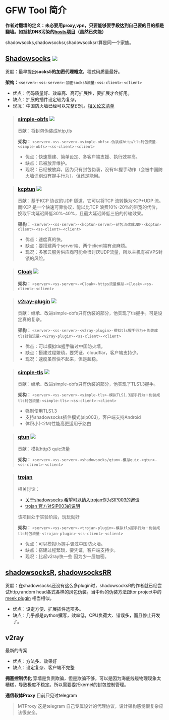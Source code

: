 # GFW Tool 简介

**作者对翻墙的定义：未必要用proxy,vpn，只要能够耍手段达到自己要的目的都是翻墙。如抵抗DNS污染的[hosts项目](https://github.com/googlehosts/hosts)（虽然已失能）**

shadowsocks,shadowsocksr,shadowsocksrr算是同一个家族。
## [Shadowsocks](shadowsocks-libev-搭建.md)   ![](https://img.shields.io/github/last-commit/shadowsocks/shadowsocks-libev/master)
贡献：最早提出**socks5的加密代理概念**，程式码质量最好。
> 
**架构：**`<server>-<ss-server>-加密socks5流量-<ss-client>-<client>`
* 优点：代码质量好、效率高、高可扩展性，要扩展才会好用。
* 缺点：扩展的插件设定较为复杂。
* 现况：中国防火墙已经可以完整识别。[相关论文清单](https://github.com/shadowsocks/papers/blob/master/README.md)

> ### [simple-obfs](shadowsocks-libev+simple-obfs-搭建.md)   ![](https://img.shields.io/github/last-commit/shadowsocks/simple-obfs/master)
> 贡献：将封包伪装成http,tls
> 
> **架构：** `<server>-<ss-server>-<simple-obfs>-伪装成http/tls封包流量-<simple-obfs>-<ss-client>-<client>`
> * 优点：快速搭建、简单设定、多客户端支援、执行效率高。
> * 缺点：已被放弃维护。
> * 现况：已经被放弃，因为只有封包伪装，没有tls握手动作（会被中国防火墙识别没有握手行为），但还是能用。

> ### [kcptun](shadowsocks-libev+kcptun.md)   ![](https://img.shields.io/github/last-commit/xtaci/kcptun/master)
> 贡献：基于KCP 协议的UDP 隧道，它可以将TCP 流转换为KCP+UDP 流。而KCP 是一个快速可靠协议，能以比TCP 浪费10%-20%的带宽的代价，换取平均延迟降低30%-40%，且最大延迟降低三倍的传输效果。
> 
> **架构：** `<server>-<ss-server>-<kcptun-server>-封包流改成UDP-<kcptun-client>-<ss-client>-<client>`
> * 优点：速度真的快。
> * 缺点：要搭建两个server端、两个client端有点麻烦。
> * 现况：多家云服务供应商可能会很讨厌UDP流量，所以主机有被VPS封锁的风险。

> ### [Cloak](shadowsocks-libev+Cloak.md)   ![](https://img.shields.io/github/last-commit/cbeuw/Cloak/master)
> 
> **架构：** `<server>-<ss-server>-<Cloak>-https流量模拟-<Cloak>-<ss-client>-<client>`


> ### [v2ray-plugin](SS+v2ray-plugin-搭建.md)    ![](https://img.shields.io/github/last-commit/shadowsocks/v2ray-plugin/master)
> 贡献：继承、改进simple-obfs只有伪装的部分，他实现了tls握手。可是设定真的复杂。
>
> **架构：** `<server>-<ss-server>-<v2ray-plugin>-模拟tls握手行为＋伪装成tls封包流量-<v2ray-plugin>-<ss-client>-<client>`
> * 优点：可以模拟tls握手骗过中国防火墙。
> * 缺点：搭建过程繁琐，要凭证、cloudflar，客户端支持少。
> * 现况：速度虽然快不起来，但是超稳。

> ### [simple-tls](shadowsocks-libev+simple-tls.md)    ![](https://img.shields.io/github/last-commit/IrineSistiana/simple-tls/master)
> 贡献：继承、改进simple-obfs只有伪装的部分，他实现了TLS1.3握手。
>
> **架构：** `<server>-<ss-server>-<simple-tls>-模拟TLS1.3握手行为＋伪装成tls封包流量-<simple-tls>-<ss-client>-<client>`
> * 强制使用TLS1.3
> * 支持shadowsocks插件模式(sip003)，客户端支持Android
> * 体积小(<2M)性能高更适用于路由

> ### [qtun](shadowsocks-libev+qtun.md)    ![](https://img.shields.io/github/last-commit/shadowsocks/qtun/master)
> 贡献：模拟http3 quic流量
>
> **架构：** `<server>-<ss-server>-<shadowsocks/qtun>-模拟quic-<qtun>-<ss-client>-<client>`


> ### [trojan](shadowsocks-libev+trojan.md)
> 相关讨论：
> * [关于shadowsocks 希望可以纳入trojan作为SIP003的邀请](https://github.com/trojan-gfw/trojan/issues/8)
> * [trojan 官方对SIP003的说明](https://github.com/trojan-gfw/trojan/wiki/Shadowsocks-SIP003-Integration)   
>  
> 该项目处于实验阶段，玩玩就好
>
> **架构：** `<server>-<ss-server>-<trojan-plugin>-模拟tls握手行为＋伪装成tls封包流量-<trojan-plugin>-<ss-client>-<client>`
> * 优点：可以模拟tls握手骗过中国防火墙。
> * 缺点：搭建过程繁琐，要凭证，客户端支持少。
> * 现况：比起v2ray快一些 因为少一层加密。

## [shadowsocksR](shadowsocksR.md), [shadowsocksRR](shadowsocksRR.md)
贡献：在shadowsocks还没有这么多plugin时，shadowsocksR的作者就已经尝试http,random head各式各样的风包伪装。当中tls的伪装方法跟tor project中的[meek plugin](https://trac.torproject.org/projects/tor/wiki/doc/meek) 相当相似。
* 优点：设定方便、扩展插件选项多。
* 缺点：几乎都是python撰写，效率低，CPU负荷大、错误多，而且停止开发了。

## v2ray
最新的专案
* 优点：方法多、效果好
* 缺点：设定复杂、客户端不完整

**拥塞控制优化**
穿墙是负责欺骗，但是欺骗不够，可以是因为海底线缆物理现象太糟糕，导致极度不稳定。所以需要委托kernel的封包控制管理。

**通信软体Proxy**
目前只见过telegram
> MTProxy 这是telegram 自己专属设计的代理协议，设计架构感觉很复杂应该很安全。
